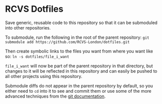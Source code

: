 # RCVS Dotfiles

Save generic, reusable code to this repository so that it can be submoduled into other
repositories.

To submodule, run the following in the root of the parent repository:
`git submodule add https://github.com/RCVS-London/dotfiles.git`

Then create symbolic links to the files you want from where you want like so:
`ln -s dotfiles/file_i_want`

`file_i_want` will now be part of the parent repository in that directory, but changes
to it will be reflected in this repository and can easily be pushed to all other
projects using this repository.

Submodule diffs do not appear in the parent repository by default, so you either need to
`cd` into it to see and commit them or use some of the more advanced techniques from the
[git documentation](https://git-scm.com/book/en/v2/Git-Tools-Submodules).
